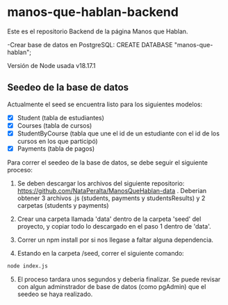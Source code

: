 # manos-que-hablan-backend

Este es el repositorio Backend de la página Manos que Hablan.

-Crear base de datos en PostgreSQL:
CREATE DATABASE "manos-que-hablan";

Versión de Node usada v18.17.1

## Seedeo de la base de datos

Actualmente el seed se encuentra listo para los siguientes modelos: 
- [x] Student (tabla de estudiantes)
- [x] Courses (tabla de cursos)
- [x] StudentByCourse (tabla que une el id de un estudiante con el id de los cursos en los que participó)
- [x] Payments (tabla de pagos)

Para correr el seedeo de la base de datos, se debe seguir el siguiente proceso:

1) Se deben descargar los archivos del siguiente repositorio: https://github.com/NataPeralta/ManosQueHablan-data . Deberian obtener 3 archivos .js (students, payments y studentsResults) y 2 carpetas (students y payments)

2) Crear una carpeta llamada 'data' dentro de la carpeta 'seed' del proyecto, y copiar todo lo descargado en el paso 1 dentro de 'data'.

3) Correr un npm install por si nos llegase a faltar alguna dependencia.

4) Estando en la carpeta /seed, correr el siguiente comando:
```bash
node index.js
```

5) El proceso tardara unos segundos y deberia finalizar. Se puede revisar con algun adminstrador de base de datos (como pgAdmin) que el seedeo se haya realizado.





